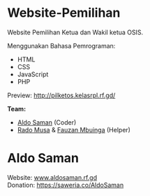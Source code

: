 # Website-Pemilihan
Website Pemilihan Ketua dan Wakil ketua OSIS.

Menggunakan Bahasa Pemrograman: 
- HTML
- CSS
- JavaScript
- PHP

Preview: <a target="_blank" href="http://pilketos.kelasrpl.rf.gd/">http://pilketos.kelasrpl.rf.gd/</a>

<b>Team:</b> <br>
- <a target="_blank" href="https://instagram.com/aldosaman_">Aldo Saman</a> (Coder)
- <a target="_blank" href="https://instagram.com/ra_sixteen16">Rado Musa</a> & <a href="https://instagram.com/fzann_mbngaa">Fauzan Mbuinga</a> (Helper)

# Aldo Saman
Website: www.aldosaman.rf.gd <br>
Donation: https://saweria.co/AldoSaman
